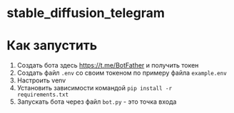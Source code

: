 # stable_diffusion_telegram

# Как запустить
1. Создать бота здесь https://t.me/BotFather и получить токен
2. Создать файл <code>.env</code> со своим токеном по примеру файла <code>example.env</code>
3. Настроить venv
4. Установить зависимости командой <code>pip install -r requirements.txt</code>
5. Запускать бота через файл <code>bot.py</code> - это точка входа

